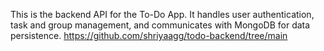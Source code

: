 This is the backend API for the To-Do App. It handles user authentication, task and group management, and communicates with MongoDB for data persistence.
https://github.com/shriyaagg/todo-backend/tree/main
